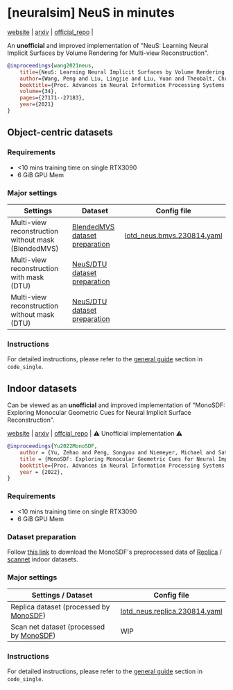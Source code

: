 # [neuralsim] NeuS in minutes

[website](https://lingjie0206.github.io/papers/NeuS/) | [arxiv](https://arxiv.org/abs/2106.10689) | [official_repo](https://github.com/Totoro97/NeuS) | 

An **unofficial** and improved implementation of "NeuS: Learning Neural Implicit Surfaces by Volume Rendering for Multi-view Reconstruction".

```bibtex
@inproceedings{wang2021neus,
	title={NeuS: Learning Neural Implicit Surfaces by Volume Rendering for Multi-view Reconstruction},
	author={Wang, Peng and Liu, Lingjie and Liu, Yuan and Theobalt, Christian and Komura, Taku and Wang, Wenping},
	booktitle={Proc. Advances in Neural Information Processing Systems (NeurIPS)},
	volume={34},
	pages={27171--27183},
	year={2021}
}
```

## Object-centric datasets

### Requirements

- <10 mins training time on single RTX3090
- 6 GiB GPU Mem

### Major settings

| Settings                                            | Dataset                                                      | Config file                                                  |
| --------------------------------------------------- | ------------------------------------------------------------ | ------------------------------------------------------------ |
| Multi-view reconstruction without mask (BlendedMVS) | [BlendedMVS dataset preparation](../../dataio/bmvs/README.md) | [lotd_neus.bmvs.230814.yaml](../../code_single/configs/object_centric/lotd_neus.bmvs.230814.yaml) |
| Multi-view reconstruction with mask (DTU)           | [NeuS/DTU dataset preparation](../../dataio/dtu/README.md)   |                                                              |
| Multi-view reconstruction without mask (DTU)        | [NeuS/DTU dataset preparation](../../dataio/dtu/README.md)   |                                                              |

### Instructions

For detailed instructions, please refer to the [general guide](../../code_single/README.md#general-usage) section in `code_single`.

## Indoor datasets

Can be viewed as an **unofficial** and improved implementation of "MonoSDF: Exploring Monocular Geometric Cues for Neural Implicit Surface Reconstruction".

[website](https://niujinshuchong.github.io/monosdf/) | [arxiv](https://arxiv.org/abs/2206.00665) | [offcial_repo](https://github.com/autonomousvision/monosdf) | :warning: Unofficial implementation :warning:

```bibtex
@inproceedings{Yu2022MonoSDF,
	author = {Yu, Zehao and Peng, Songyou and Niemeyer, Michael and Sattler, Torsten and Geiger, Andreas}, 
	title = {MonoSDF: Exploring Monocular Geometric Cues for Neural Implicit Surface Reconstruction}, 
	booktitle={Proc. Advances in Neural Information Processing Systems (NeurIPS)}, 
	year = {2022}, 
}
```

### Requirements

- <10 mins training time on single RTX3090
- 6 GiB GPU Mem

### Dataset preparation

Follow [this link](https://github.com/autonomousvision/monosdf#dataset) to download the MonoSDF's preprocessed data of [Replica](https://github.com/facebookresearch/Replica-Dataset) / [scannet](http://www.scan-net.org/) indoor datasets. 

### Major settings

| Settings / Dataset                                           | Config file                                                  |
| ------------------------------------------------------------ | ------------------------------------------------------------ |
| Replica dataset (processed by [MonoSDF](https://github.com/autonomousvision/monosdf)) | [lotd_neus.replica.230814.yaml](../../code_single/configs/indoor/lotd_neus.replica.230814.yaml) |
| Scan net dataset (processed by [MonoSDF](https://github.com/autonomousvision/monosdf)) | WIP                                                          |

### Instructions

For detailed instructions, please refer to the [general guide](../../code_single/README.md#general-usage) section in `code_single`.
